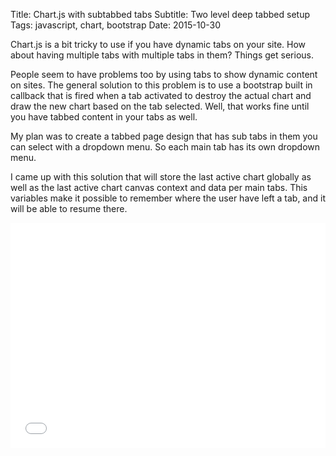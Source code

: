 Title: Chart.js with subtabbed tabs
Subtitle: Two level deep tabbed setup
Tags: javascript, chart, bootstrap
Date: 2015-10-30

Chart.js is a bit tricky to use if you have dynamic tabs on your site. How about having multiple tabs 
with multiple tabs in them? Things get serious.<!-- PELICAN_END_SUMMARY --> 

People seem to have problems too by using tabs to show dynamic content on sites. The general solution to this problem is to use a bootstrap built in
callback that is fired when a tab activated to destroy the actual chart and draw the new chart based on
the tab selected. Well, that works fine until you have tabbed content in your tabs as well.

My plan was to create a tabbed page design that has sub tabs in them you can select
with a dropdown menu. So each main tab has its own dropdown menu.

I came up with this solution that will store the last active chart globally as well as the last active 
chart canvas context and data per main tabs. This variables make it possible to remember where the user
have left a tab, and it will be able to resume there.

<iframe width="100%" height="360" src="//jsfiddle.net/0scz7zak/2/embedded/result,js,html,css/" allowfullscreen="allowfullscreen" frameborder="0"></iframe>